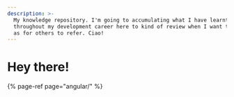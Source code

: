 ```yaml
---
description: >-
  My knowledge repository. I'm going to accumulating what I have learnt
  throughout my development career here to kind of review when I want to as well
  as for others to refer. Ciao!
---
```


# Hey there!

{% page-ref page="angular/" %}





